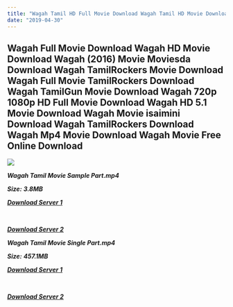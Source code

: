 ```yaml
---
title: "Wagah Tamil HD Full Movie Download Wagah Tamil HD Movie Download"
date: "2019-04-30"
---
```


## Wagah Full Movie Download Wagah HD Movie Download Wagah (2016) Movie Moviesda Download Wagah TamilRockers Movie Download Wagah Full Movie TamilRockers Download Wagah TamilGun Movie Download Wagah 720p 1080p HD Full Movie Download Wagah HD 5.1 Movie Download Wagah Movie isaimini Download Wagah TamilRockers Download Wagah Mp4 Movie Download Wagah Movie Free Online Download

![](https://images.moviebuff.com/476f6872-1d03-47e1-a99f-ee80eaf746f7?w=1000)

**_Wagah Tamil Movie Sample Part.mp4_**

**_Size:_** **_3.8MB_**

**_[Download Server 1](http://s1.uptofiles.net//files/Tamil{1d8d357801e2f4b6710faa3d835097c5c618a0f0fcded2c527300dcab25e4b83}202016{1d8d357801e2f4b6710faa3d835097c5c618a0f0fcded2c527300dcab25e4b83}20Movies/Wagah{1d8d357801e2f4b6710faa3d835097c5c618a0f0fcded2c527300dcab25e4b83}20(2016)/Wagah{1d8d357801e2f4b6710faa3d835097c5c618a0f0fcded2c527300dcab25e4b83}20(640x360)/Wagah{1d8d357801e2f4b6710faa3d835097c5c618a0f0fcded2c527300dcab25e4b83}20HD{1d8d357801e2f4b6710faa3d835097c5c618a0f0fcded2c527300dcab25e4b83}20Sample.mp4)_**

**_[  
](http://s1.uptofiles.net//files/Tamil{1d8d357801e2f4b6710faa3d835097c5c618a0f0fcded2c527300dcab25e4b83}202016{1d8d357801e2f4b6710faa3d835097c5c618a0f0fcded2c527300dcab25e4b83}20Movies/Wagah{1d8d357801e2f4b6710faa3d835097c5c618a0f0fcded2c527300dcab25e4b83}20(2016)/Wagah{1d8d357801e2f4b6710faa3d835097c5c618a0f0fcded2c527300dcab25e4b83}20(640x360)/Wagah{1d8d357801e2f4b6710faa3d835097c5c618a0f0fcded2c527300dcab25e4b83}20HD{1d8d357801e2f4b6710faa3d835097c5c618a0f0fcded2c527300dcab25e4b83}20Sample.mp4)_**

**_[Download Server 2](http://s1.uptofiles.net//files/Tamil{1d8d357801e2f4b6710faa3d835097c5c618a0f0fcded2c527300dcab25e4b83}202016{1d8d357801e2f4b6710faa3d835097c5c618a0f0fcded2c527300dcab25e4b83}20Movies/Wagah{1d8d357801e2f4b6710faa3d835097c5c618a0f0fcded2c527300dcab25e4b83}20(2016)/Wagah{1d8d357801e2f4b6710faa3d835097c5c618a0f0fcded2c527300dcab25e4b83}20(640x360)/Wagah{1d8d357801e2f4b6710faa3d835097c5c618a0f0fcded2c527300dcab25e4b83}20HD{1d8d357801e2f4b6710faa3d835097c5c618a0f0fcded2c527300dcab25e4b83}20Sample.mp4)_**

**_Wagah Tamil Movie Single Part.mp4_**

**_Size:_** **_457.1MB_**

**_[Download Server 1](http://s1.uptofiles.net//files/Tamil{1d8d357801e2f4b6710faa3d835097c5c618a0f0fcded2c527300dcab25e4b83}202016{1d8d357801e2f4b6710faa3d835097c5c618a0f0fcded2c527300dcab25e4b83}20Movies/Wagah{1d8d357801e2f4b6710faa3d835097c5c618a0f0fcded2c527300dcab25e4b83}20(2016)/Wagah{1d8d357801e2f4b6710faa3d835097c5c618a0f0fcded2c527300dcab25e4b83}20(640x360)/Wagah{1d8d357801e2f4b6710faa3d835097c5c618a0f0fcded2c527300dcab25e4b83}20HD.mp4)_**

**_[  
](http://s1.uptofiles.net//files/Tamil{1d8d357801e2f4b6710faa3d835097c5c618a0f0fcded2c527300dcab25e4b83}202016{1d8d357801e2f4b6710faa3d835097c5c618a0f0fcded2c527300dcab25e4b83}20Movies/Wagah{1d8d357801e2f4b6710faa3d835097c5c618a0f0fcded2c527300dcab25e4b83}20(2016)/Wagah{1d8d357801e2f4b6710faa3d835097c5c618a0f0fcded2c527300dcab25e4b83}20(640x360)/Wagah{1d8d357801e2f4b6710faa3d835097c5c618a0f0fcded2c527300dcab25e4b83}20HD.mp4)_**

**_[Download Server 2](http://s1.uptofiles.net//files/Tamil{1d8d357801e2f4b6710faa3d835097c5c618a0f0fcded2c527300dcab25e4b83}202016{1d8d357801e2f4b6710faa3d835097c5c618a0f0fcded2c527300dcab25e4b83}20Movies/Wagah{1d8d357801e2f4b6710faa3d835097c5c618a0f0fcded2c527300dcab25e4b83}20(2016)/Wagah{1d8d357801e2f4b6710faa3d835097c5c618a0f0fcded2c527300dcab25e4b83}20(640x360)/Wagah{1d8d357801e2f4b6710faa3d835097c5c618a0f0fcded2c527300dcab25e4b83}20HD.mp4)_**
